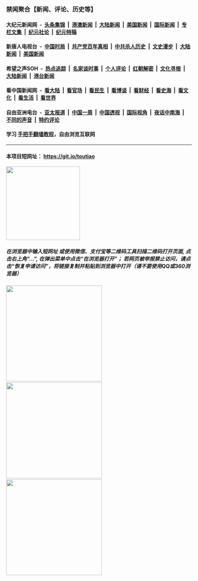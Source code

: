 ### 禁闻聚合【新闻、评论、历史等】

#### 大纪元新闻网 &nbsp;-&nbsp; [头条集锦](indexes/E头条集锦.md?t=02061211) &nbsp;|&nbsp; [港澳新闻](indexes/E港澳新闻.md?t=02061211)  &nbsp;|&nbsp; [大陆新闻](indexes/E大陆新闻.md?t=02061211) &nbsp;|&nbsp; [美国新闻](indexes/E美国新闻.md?t=02061211) &nbsp;|&nbsp; [国际新闻](indexes/E国际新闻.md?t=02061211) &nbsp;|&nbsp; [专栏文集](indexes/E专栏文集.md?t=02061211) &nbsp;|&nbsp; [纪元社论](indexes/E纪元社论.md?t=02061211) &nbsp;|&nbsp; [纪元特稿](indexes/E纪元特稿.md?t=02061211) 

#### 新唐人电视台 &nbsp;-&nbsp; [中国时局](indexes/N中国时局.md?t=02061211) &nbsp;|&nbsp; [共产党百年真相](indexes/N共产党百年真相.md?t=02061211) &nbsp;|&nbsp; [中共杀人历史](indexes/N中共杀人历史.md?t=02061211) &nbsp;|&nbsp; [文史漫步](indexes/N文史漫步.md?t=02061211) &nbsp;|&nbsp; [大陆新闻](indexes/N大陆新闻.md?t=02061211) &nbsp;|&nbsp; [美国新闻](indexes/N美国新闻.md?t=02061211)

#### 希望之声SOH &nbsp;-&nbsp; [热点追踪](indexes/H热点追踪.md?t=02061211) &nbsp;|&nbsp; [名家谈时事](indexes/H名家谈时事.md?t=02061211) &nbsp;|&nbsp; [个人评论](indexes/H个人评论.md?t=02061211)  &nbsp;|&nbsp; [红朝解密](indexes/H红朝解密.md?t=02061211) &nbsp;|&nbsp; [文化寻根](indexes/H文化寻根.md?t=02061211) &nbsp;|&nbsp; [大陆新闻](indexes/H大陆新闻.md?t=02061211) &nbsp;|&nbsp; [港台新闻](indexes/H港台新闻.md?t=02061211)

#### 看中国新闻网 &nbsp;-&nbsp; [看大陆](indexes/S看大陆.md?t=02061211) &nbsp;|&nbsp; [看官场](indexes/S看官场.md?t=02061211) &nbsp;|&nbsp; [看民生](indexes/S看民生.md?t=02061211)  &nbsp;|&nbsp; [看博谈](indexes/S看博谈.md?t=02061211) &nbsp;|&nbsp; [看财经](indexes/S看财经.md?t=02061211) &nbsp;|&nbsp; [看史海](indexes/S看史海.md?t=02061211) &nbsp;|&nbsp; [看文化](indexes/S看文化.md?t=02061211) &nbsp;|&nbsp; [看生活](indexes/S看生活.md?t=02061211) &nbsp;|&nbsp; [看世界](indexes/S看世界.md?t=02061211)

#### 自由亚洲电台 &nbsp;-&nbsp; [亚太报道](indexes/R亚太报道.md?t=02061211) &nbsp;|&nbsp; [中国一周](indexes/R中国一周.md?t=02061211) &nbsp;|&nbsp; [中国透视](indexes/R中国透视.md?t=02061211)  &nbsp;|&nbsp; [国际视角](indexes/R国际视角.md?t=02061211) &nbsp;|&nbsp; [夜话中南海](indexes/R夜话中南海.md?t=02061211) &nbsp;|&nbsp; [不同的声音](indexes/R不同的声音.md?t=02061211) &nbsp;|&nbsp; [特约评论](indexes/R特约评论.md?t=02061211)

#### 学习 [手把手翻墙教程](https://github.com/gfw-breaker/guides/wiki)，自由浏览互联网

----

#### 本项目短网址： https://git.io/toutiao
<img src="https://raw.githubusercontent.com/gfw-breaker/banned-news/master/scripts/img/qr.png" width="200px"/>  

##### 在浏览器中输入短网址 或使用微信、支付宝等二维码工具扫描二维码打开页面, 点击右上角"...", 在弹出菜单中点击“在浏览器打开”； 若网页被举报禁止访问，请点击“恢复申请访问”，将链接复制并粘贴到浏览器中打开（请不要使用QQ或360浏览器）

<img src="https://raw.githubusercontent.com/gfw-breaker/banned-news/master/scripts/img/1.png" width="260px"/> &nbsp; <img src="https://raw.githubusercontent.com/gfw-breaker/banned-news/master/scripts/img/2.png" width="260px"/> &nbsp; <img src="https://raw.githubusercontent.com/gfw-breaker/banned-news/master/scripts/img/3.png" width="260px"/>
